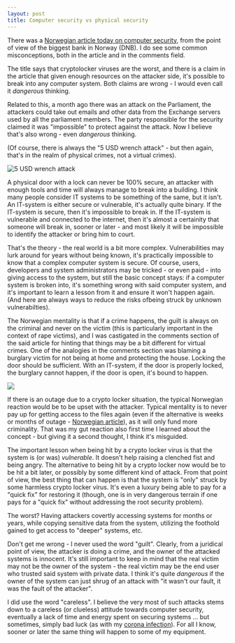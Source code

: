 ```yaml
---
layout: post
title: Computer security vs physical security
---
```


There was a [Norwegian article today on computer security](https://e24.no/boers-og-finans/i/56d6jK/dnb-frykter-mer-profesjonelle-hackere-loesepengevirus-er-farligst), from the point of view of the biggest bank in Norway (DNB).  I do see some common misconceptions, both in the article and in the comments field.

The title says that cryptolocker viruses are the worst, and there is a claim in the article that given enough resources on the attacker side, it's possible to break into any computer system.  Both claims are wrong - I would even call it *dangerous* thinking.

Related to this, a month ago there was an attack on the Parliament, the attackers could take out emails and other data from the Exchange servers used by all the parliament members.  The party responsible for the security claimed it was "impossible" to protect against the attack.  Now I believe that's also wrong - even *dangerous* thinking.

(Of course, there is always the "5 USD wrench attack" - but then again, that's in the realm of physical crimes, not a virtual crimes).

![5 USD wrench attack](https://imgs.xkcd.com/comics/security.png)

A physical door with a lock can never be 100% secure, an attacker with enough tools and time will always manage to break into a building.  I think many people consider IT systems to be something of the same, but it isn't.  An IT-system is either secure or vulnerable, it's actually quite binary.  If the IT-system is secure, then it's impossible to break in.  If the IT-system is vulnerable and connected to the internet, then it's almost a certainity that someone will break in, sooner or later - and most likely it will be impossible to identify the attacker or bring him to court.

That's the theory - the real world is a bit more complex.  Vulnerabilities may lurk around for years without being known, it's practically impossible to know that a complex computer system is secure.  Of course, users, developers and system administrators may be tricked - or even paid - into giving access to the system, but still the basic concept stays: if a computer system is broken into, it's something wrong with said computer system, and it's important to learn a lesson from it and ensure it won't happen again.  (And here are always ways to reduce the risks ofbeing struck by unknown vulnerabilties).

The Norwegian mentality is that if a crime happens, the guilt is always on the criminal and never on the victim (this is particularly important in the context of rape victims), and I was castigated in the comments section of the said article for hinting that things may be a bit different for virtual crimes.  One of the analogies in the comments section was blaming a burglary victim for not being at home and protecting the house.  Locking the door should be sufficient.  With an IT-system, if the door is properly locked, the burglary cannot happen, if the door is open, it's bound to happen.

![](https://ipfs.io/ipfs/QmZARWFJYQvqpBpY5vN9GVsXW94oiRQ1gXXZjphek8MMnM)

If there is an outage due to a crypto locker situation, the typical Norwegian reaction would be to be upset with the attacker.  Typical mentality is to never pay up for getting access to the files again (even if the alternative is weeks or months of outage - [Norwegian article](https://www.nrk.no/innlandet/kan-ta-et-halvt-ar-for-ostre-toten-a-rette-opp-dataangrep-1.15364106)), as it will only fund more criminality.  That was my gut reaction also first time I learned about the concept - but giving it a second thought, I think it's misguided.

The important lesson when being hit by a crypto locker virus is that the system is (or was) *vulnerable*.  It doesn't help raising a clenched fist and being angry.  The alternative to being hit by a crypto locker now would be to be hit a bit later, or possibly by some different kind of attack. From that point of view, the best thing that can happen is that the system is "only" struck by some harmless crypto locker virus.  It's even a luxury being able to pay for a "quick fix" for restoring it (though, one is in very dangerous terrain if one pays for a "quick fix" without addressing the root security problem).

The worst?  Having attackers covertly accessing systems for months or years, while copying sensitive data from the system, utilizing the foothold gained to get access to "deeper" systems, etc.

Don't get me wrong - I never used the word "guilt".  Clearly, from a juridical point of view, the attacker is doing a crime, and the owner of the attacked systems is innocent.  It's still important to keep in mind that the real victim may not be the owner of the system - the real victim may be the end user who trusted said system with private data.  I think it's quite *dangerous* if the owner of the system can just shrug of an attack with "it wasn't our fault, it was the fault of the attacker".

I did use the word "careless". I believe the very most of such attacks stems down to a careless (or clueless) attitude towards computer security, eventually a lack of time and energy spent on securing systems ... but sometimes, simply bad luck (as with my [corona infection](https://tobixen.github.io/covid-positive/)).  For all I know, sooner or later the same thing will happen to some of my equipment.
